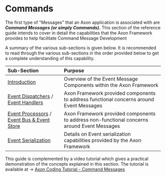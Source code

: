 # Commands

The first type of "Messages" that an Axon application is associated with are _**Command Messages \(or simply Commands\).**_  This section of the reference guide  intends to cover in detail the capabilities that the Axon Framework provides to help facilitate Command Message Development

A summary of the various sub-sections is given below. It is recommended to read through the various sub-sections in the order provided below to get a complete understanding of this capability.

| Sub-Section | Purpose |
| :--- | :--- |
| [Introduction](../event-handling/introduction.md) | Overview of the  Event Message Components  within the Axon Framework |
| [Event Dispatchers](../event-handling/dispatching-events.md) / [Event Handlers](../event-handling/handling-events.md) | Axon Framework provided components to address functional concerns around Event Messages |
| [Event Processors](../event-handling/event-processors.md) / [Event Bus & Event Store](../event-handling/event-bus-and-event-store.md) | Axon Framework provided components to address non-functional concerns around Event Messages |
| [Event Serialization](../event-handling/serializers.md) | Details on Event serialization capabilities provided by the Axon Framework |

This guide is complemented by a video tutorial which gives a practical demonstration of the concepts explained in this section. The tutorial is available at  -&gt; [Axon Coding Tutorial - Command Messages](https://www.youtube.com/watch?v=7oy4w5THFEU&feature=youtu.be)

